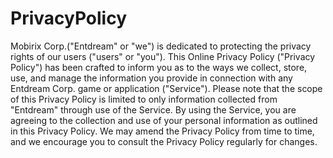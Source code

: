 # PrivacyPolicy
Mobirix Corp.("Entdream" or "we") is dedicated to protecting the privacy rights of our users ("users" or "you"). This Online Privacy Policy ("Privacy Policy") has been crafted to inform you as to the ways we collect, store, use, and manage the information you provide in connection with any Entdream Corp. game or application ("Service"). Please note that the scope of this Privacy Policy is limited to only information collected from "Entdream" through use of the Service. By using the Service, you are agreeing to the collection and use of your personal information as outlined in this Privacy Policy. We may amend the Privacy Policy from time to time, and we encourage you to consult the Privacy Policy regularly for changes.

